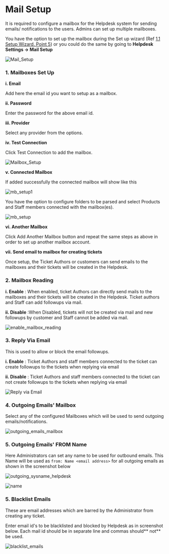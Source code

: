 # Mail Setup

It is required to configure a mailbox for the Helpdesk system for sending emails/ notifications to the users. Admins can set up multiple mailboxes.

You have the option to set up the mailbox during the Set up wizard (Ref [1.1 Setup Wizard. Point 5](http://docs.rtcamp.com/rtbiz/helpdesk/admin/setup.html#5-mailbox-setup)) or you could do the same  by going to **Helpdesk Settings -> Mail Setup**

![Mail_Setup](http://git.rtcamp.com/rtbiz/rtbiz/uploads/22db71ed9a5d9ce1f4479aeca9a09144/Mail_Setup.png)



### 1. Mailboxes Set Up


 **i. Email**

 Add here the email id you want to setup as a mailbox.

**ii. Password**

Enter the password for the above email id.

**iii. Provider**

Select any provider from the options.

**iv. Test Connection**

Click Test Connection to add the mailbox.

![Mailbox_Setup](http://git.rtcamp.com/rtbiz/rtbiz/uploads/a1d46c4c26b2e3d5fdcb43a10f5dee2b/Mailbox_Setup.png)

**v. Connected Mailbox**

If added successfully the connected mailbox  will show like this

![mb_setup1](https://cloud.githubusercontent.com/assets/8191145/8983819/e9c8f612-36ea-11e5-93fe-6c2ea37c1d92.png)

You have the option to configure folders to be parsed and select Products and Staff members connected with the mailbox(es).

![mb_setup](https://cloud.githubusercontent.com/assets/8191145/8983820/e9ef99de-36ea-11e5-9012-182ffd0077bf.png)

**vi. Another Mailbox**

Click Add Another Mailbox button and repeat the same steps as above in order to set up another mailbox account.

**vii. Send email to mailbox for creating tickets**

Once setup, the Ticket Authors or customers can send emails to the mailboxes and their tickets will be created in the Helpdesk.


### 2. Mailbox Reading


**i. Enable** : When enabled, ticket Authors can directly send mails to the mailboxes and their tickets will be created in the Helpdesk. Ticket authors and Staff can add followups via mail.

**ii. Disable** :When Disabled, tickets will not be created via mail and new followups by customer and Staff cannot be added via mail.

![enable_mailbox_reading](https://cloud.githubusercontent.com/assets/8191145/6487363/bee796b8-c2b6-11e4-8b84-0f761513cb48.png)

### 3. Reply Via Email

This is used to allow or block the email followups.

**i. Enable** : Ticket Authors and staff members connected to the ticket can create followups to the tickets when replying via email

**ii. Disable** : Ticket Authors and staff members connected to the ticket can not create followups to the tickets when replying via email

![Reply via Email](http://git.rtcamp.com/uploads/rtbiz/rtbiz-helpdesk/46a4d1e93f/Reply_via_Email.png)

### 4. Outgoing Emails' Mailbox

Select any of the configured Mailboxes which will be used to send outgoing emails/notifications.

![outgoing_emails_mailbox](https://cloud.githubusercontent.com/assets/8191145/6487585/1f68f206-c2b8-11e4-9ba1-c0d6d52a2612.png)


### 5. Outgoing Emails' FROM Name

Here Administrators can set any name to be used for outbound emails. This Name will be used as ```from: Name <email address>``` for all outgoing emails as shown in the screenshot below

![outgoing_sysname_helpdesk](https://cloud.githubusercontent.com/assets/8191145/6501154/efa7c12c-c33a-11e4-8b76-936fc21bd2a2.png)

![name](https://cloud.githubusercontent.com/assets/8191145/6501114/52b3b830-c33a-11e4-9dad-5f6f832b66a5.png)


### 5. Blacklist Emails

These are email addresses which are barred by the Administrator from creating any ticket.

Enter email id's to be blacklisted and blocked by Helpdesk as in screenshot below. Each  mail id should be in separate line and commas should** not** be used.

![blacklist_emails](https://cloud.githubusercontent.com/assets/8191145/6487587/1f9e311e-c2b8-11e4-82ab-00a51d017331.png)

